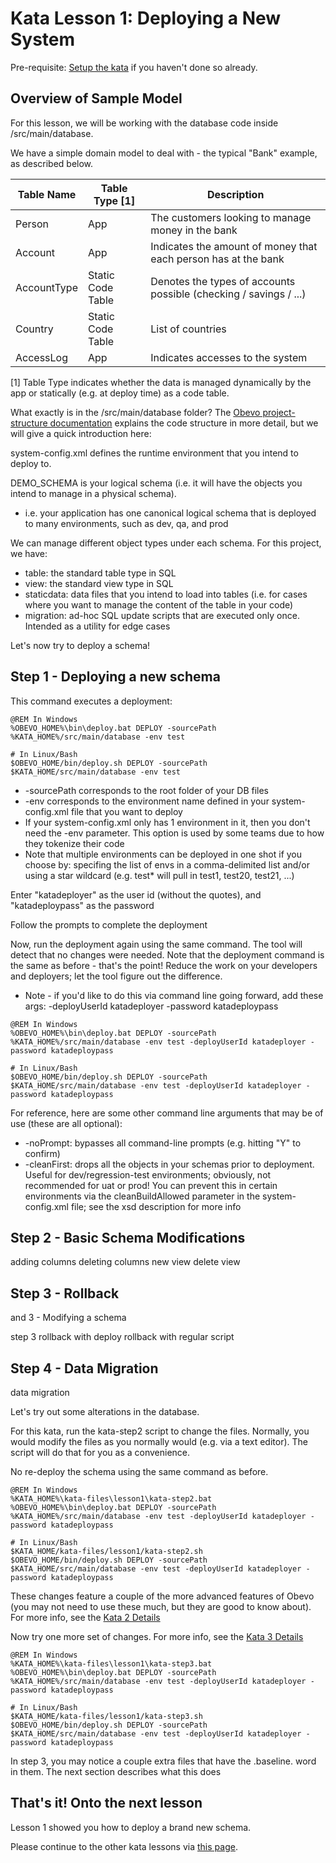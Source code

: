 <!--

    Copyright 2017 Goldman Sachs.
    Licensed under the Apache License, Version 2.0 (the "License");
    you may not use this file except in compliance with the License.
    You may obtain a copy of the License at

        http://www.apache.org/licenses/LICENSE-2.0

    Unless required by applicable law or agreed to in writing,
    software distributed under the License is distributed on an
    "AS IS" BASIS, WITHOUT WARRANTIES OR CONDITIONS OF ANY
    KIND, either express or implied.  See the License for the
    specific language governing permissions and limitations
    under the License.

-->

# Kata Lesson 1: Deploying a New System

Pre-requisite: [Setup the kata](kata-setup.md) if you haven't done so already.

## Overview of Sample Model

For this lesson, we will be working with the database code inside /src/main/database.

We have a simple domain model to deal with - the typical "Bank" example, as described below.

|Table Name|Table Type \[1]|Description|
|------|------|------|
|Person|App|The customers looking to manage money in the bank|
|Account|App|Indicates the amount of money that each person has at the bank|
|AccountType|Static Code Table|Denotes the types of accounts possible (checking / savings / ...)|
|Country|Static Code Table|List of countries|
|AccessLog|App|Indicates accesses to the system|

\[1] Table Type indicates whether the data is managed dynamically by the app or statically (e.g. at deploy time)
as a code table.

What exactly is in the /src/main/database folder? The [Obevo project-structure documentation](https://goldmansachs.github.io/obevo/db-project-structure.html)
explains the code structure in more detail, but we will give a quick introduction here:

system-config.xml defines the runtime environment that you intend to deploy to.

DEMO_SCHEMA is your logical schema (i.e. it will have the objects you intend to manage in a physical schema).
* i.e. your application has one canonical logical schema that is deployed to many environments, such as dev, qa, and prod

We can manage different object types under each schema. For this project, we have:
* table: the standard table type in SQL
* view: the standard view type in SQL
* staticdata: data files that you intend to load into tables (i.e. for cases where you want to manage the content of the table in your code)
* migration: ad-hoc SQL update scripts that are executed only once. Intended as a utility for edge cases

Let's now try to deploy a schema!


## Step 1 - Deploying a new schema
This command executes a deployment:

```
@REM In Windows
%OBEVO_HOME%\bin\deploy.bat DEPLOY -sourcePath %KATA_HOME%/src/main/database -env test
```

```
# In Linux/Bash
$OBEVO_HOME/bin/deploy.sh DEPLOY -sourcePath $KATA_HOME/src/main/database -env test
```

* -sourcePath corresponds to the root folder of your DB files
* -env corresponds to the environment name defined in your system-config.xml file that you want to deploy
 * If your system-config.xml only has 1 environment in it, then you don't need the -env parameter. This option is used by some teams due to how they tokenize their code
 * Note that multiple environments can be deployed in one shot if you choose by: specifing the list of envs in a
 comma-delimited list and/or using a star wildcard (e.g. test* will pull in test1, test20, test21, ...)

Enter "katadeployer" as the user id (without the quotes), and "katadeploypass" as the password

Follow the prompts to complete the deployment

Now, run the deployment again using the same command. The tool will detect that no changes were needed. Note that the
deployment command is the same as before - that's the point! Reduce the work on your developers and deployers; let the
tool figure out the difference.

* Note - if you'd like to do this via command line going forward, add these args: -deployUserId katadeployer -password katadeploypass

```
@REM In Windows
%OBEVO_HOME%\bin\deploy.bat DEPLOY -sourcePath %KATA_HOME%/src/main/database -env test -deployUserId katadeployer -password katadeploypass
```

```
# In Linux/Bash
$OBEVO_HOME/bin/deploy.sh DEPLOY -sourcePath $KATA_HOME/src/main/database -env test -deployUserId katadeployer -password katadeploypass
```

For reference, here are some other command line arguments that may be of use (these are all optional):
* -noPrompt: bypasses all command-line prompts (e.g. hitting "Y" to confirm)
* -cleanFirst: drops all the objects in your schemas prior to deployment. Useful for
    dev/regression-test environments; obviously, not recommended for uat or prod! You can prevent
    this in certain environments via the cleanBuildAllowed parameter in the system-config.xml file;
    see the xsd description for more info

## Step 2 - Basic Schema Modifications

adding columns
deleting columns
new view
delete view

## Step 3 - Rollback

and 3 - Modifying a schema

step 3
rollback with deploy
rollback with regular script


## Step 4 - Data Migration
data migration



Let's try out some alterations in the database.

For this kata, run the kata-step2 script to change the files. Normally, you would modify the files as you normally
would (e.g. via a text editor). The script will do that for you as a convenience.

No re-deploy the schema using the same command as before.

```
@REM In Windows
%KATA_HOME%\kata-files\lesson1\kata-step2.bat
%OBEVO_HOME%\bin\deploy.bat DEPLOY -sourcePath %KATA_HOME%/src/main/database -env test -deployUserId katadeployer -password katadeploypass
```

```
# In Linux/Bash
$KATA_HOME/kata-files/lesson1/kata-step2.sh
$OBEVO_HOME/bin/deploy.sh DEPLOY -sourcePath $KATA_HOME/src/main/database -env test -deployUserId katadeployer -password katadeploypass
```

These changes feature a couple of the more advanced features of Obevo (you may not need to use
these much, but they are good to know about). For more info, see the [Kata 2 Details](kata1-step2.md)

Now try one more set of changes. For more info, see the [Kata 3 Details](kata1-step3.md)

```
@REM In Windows
%KATA_HOME%\kata-files\lesson1\kata-step3.bat
%OBEVO_HOME%\bin\deploy.bat DEPLOY -sourcePath %KATA_HOME%/src/main/database -env test -deployUserId katadeployer -password katadeploypass
```

```
# In Linux/Bash
$KATA_HOME/kata-files/lesson1/kata-step3.sh
$OBEVO_HOME/bin/deploy.sh DEPLOY -sourcePath $KATA_HOME/src/main/database -env test -deployUserId katadeployer -password katadeploypass
```

In step 3, you may notice a couple extra files that have the .baseline. word in them. The next section describes what this does



## That's it! Onto the next lesson

Lesson 1 showed you how to deploy a brand new schema.

Please continue to the other kata lessons via [this page](/README.md).
